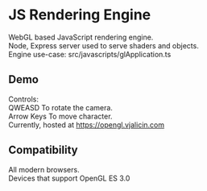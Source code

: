 # JS Rendering Engine
WebGL based JavaScript rendering engine.  
Node, Express server used to serve shaders and objects.   
Engine use-case: src/javascripts/glApplication.ts    

## Demo
Controls:  
QWEASD To rotate the camera.   
Arrow Keys To move character.  
Currently, hosted at https://opengl.vjalicin.com  

## Compatibility

All modern browsers.  
Devices that support OpenGL ES 3.0 